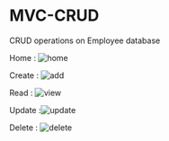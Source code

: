 # MVC-CRUD
CRUD operations on Employee database

Home : ![home](https://user-images.githubusercontent.com/67867515/229141773-e410d474-7b9c-4518-9f50-078965092927.JPG)

Create : ![add](https://user-images.githubusercontent.com/67867515/229141722-2ac5c65a-6fea-4816-953c-a735c67964d2.JPG)

Read  : ![view](https://user-images.githubusercontent.com/67867515/229141967-8224cdcc-7bca-47ed-b155-2f91da282bb4.JPG)

Update :![update](https://user-images.githubusercontent.com/67867515/229141708-25b38b80-dc04-4029-a371-1498682ba074.JPG)

Delete : ![delete](https://user-images.githubusercontent.com/67867515/229141701-69d77c51-9a61-495d-91d0-1908f685608f.JPG)

